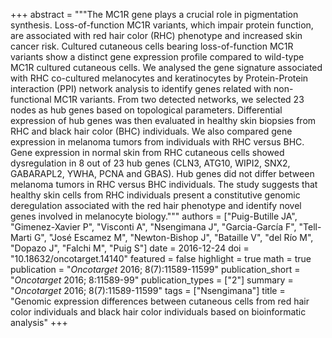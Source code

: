 +++
abstract = """The MC1R gene plays a crucial role in pigmentation synthesis. Loss-of-function MC1R variants, which impair protein function, are associated with red hair color (RHC) phenotype and increased skin cancer risk. Cultured cutaneous cells bearing loss-of-function MC1R variants show a distinct gene expression profile compared to wild-type MC1R cultured cutaneous cells. We analysed the gene signature associated with RHC co-cultured melanocytes and keratinocytes by Protein-Protein interaction (PPI) network analysis to identify genes related with non-functional MC1R variants. From two detected networks, we selected 23 nodes as hub genes based on topological parameters. Differential expression of hub genes was then evaluated in healthy skin biopsies from RHC and black hair color (BHC) individuals. We also compared gene expression in melanoma tumors from individuals with RHC versus BHC. Gene expression in normal skin from RHC cutaneous cells showed dysregulation in 8 out of 23 hub genes (CLN3, ATG10, WIPI2, SNX2, GABARAPL2, YWHA, PCNA and GBAS). Hub genes did not differ between melanoma tumors in RHC versus BHC individuals. The study suggests that healthy skin cells from RHC individuals present a constitutive genomic deregulation associated with the red hair phenotype and identify novel genes involved in melanocyte biology."""
authors = ["Puig-Butille JA", "Gimenez-Xavier P", "Visconti A", "Nsengimana J", "Garcia-García F", "Tell-Marti G", "José Escamez M", "Newton-Bishop J", "Bataille V", "del Río M", "Dopazo J", "Falchi M", "Puig S"]
date = 2016-12-24
doi = "10.18632/oncotarget.14140"
featured = false
highlight = true
math = true
publication = "*Oncotarget* 2016; 8(7):11589-11599"
publication_short = "*Oncotarget* 2016; 8:11589-99"
publication_types = ["2"]
summary = "*Oncotarget* 2016; 8(7):11589-11599"
tags = ["Nsengimana"]
title = "Genomic expression differences between cutaneous cells from red hair color individuals and black hair color individuals based on bioinformatic analysis"
+++
